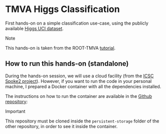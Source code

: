 # TMVA Higgs Classification

First hands-on on a simple classification use-case, using the publicly available [Higgs UCI dataset](http://archive.ics.uci.edu/ml/datasets/HIGGS). 
> [!NOTE]  
> This hands-on is taken from the ROOT-TMVA [tutorial](https://root.cern/doc/v630/TMVA__Higgs__Classification_8py.html).


## How to run this hands-on (standalone)

During the hands-on session, we will use a cloud facility (from the [ICSC Spoke2 project](https://www.supercomputing-icsc.it/en/spoke-2-fundamental-research-space-economy-en/)). However, if you want to run the code in your personal machine, I prepared a Docker container with all the dependencies installed.

The instructions on how to run the container are available in the [Github repository](https://github.com/tommasodiotalevi/jupyter-lab_root): 

> [!IMPORTANT]
> This repository must be cloned inside the `persistent-storage` folder of the other repository, in order to see it inside the container.